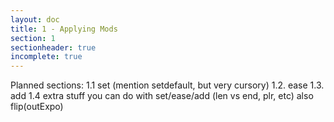 ```yaml
---
layout: doc
title: 1 - Applying Mods
section: 1
sectionheader: true
incomplete: true
---
```

Planned sections:
1.1 set   (mention setdefault, but very cursory)
1.2. ease
1.3. add
1.4 extra stuff you can do with set/ease/add (len vs end, plr, etc) also flip(outExpo)
